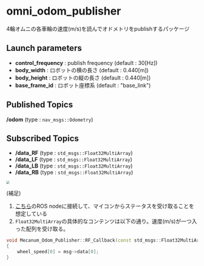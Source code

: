 # omni_odom_publisher

4輪オムニの各車輪の速度(m/s)を読んでオドメトリをpublishするパッケージ



## Launch parameters

- **control_frequency** : publish frequency (default : 30[Hz])
- **body_width** : ロボットの横の長さ (default : 0.440[m])
- **body_height** : ロボットの縦の長さ (default : 0.440[m])
- **base_frame_id** : ロボット座標系 (default : "base_link")



## Published Topics

**/odom** (type : `nav_msgs::Odometry`)



## Subscribed Topics

- **/data_RF** (type : `std_msgs::Float32MultiArray`)
- **/data_LF** (type : `std_msgs::Float32MultiArray`)
- **/data_LB** (type : `std_msgs::Float32MultiArray`)
- **/data_RB** (type : `std_msgs::Float32MultiArray`)

<img src="https://i.imgur.com/3giWneE.png" style="zoom:50%;" />

(補足)

1. [こちら](https://github.com/moden3/serial_test)のROS nodeに接続して、マイコンからステータスを受け取ることを想定している
2. `Float32MultiArray`の具体的なコンテンツは以下の通り。速度(m/s)が一つ入った配列を受け取る。

```c++
void Mecanum_Odom_Publisher::RF_Callback(const std_msgs::Float32MultiArray::ConstPtr &msg)
{
    wheel_speed[0] = msg->data[0];
}
```



